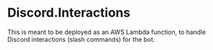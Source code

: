 ﻿# Discord.Interactions
This is meant to be deployed as an AWS Lambda function,
to handle Discord interactions (slash commands) for the bot.
